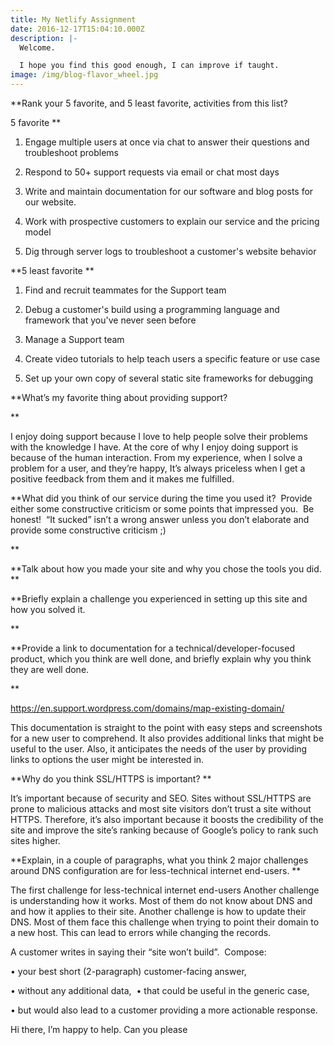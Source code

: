 ```yaml
---
title: My Netlify Assignment
date: 2016-12-17T15:04:10.000Z
description: |-
  Welcome.

  I hope you find this good enough, I can improve if taught.
image: /img/blog-flavor_wheel.jpg
---
```

**Rank your 5 favorite, and 5 least favorite, activities from this list?5 favorite**

1. Engage multiple users at once via chat to answer their questions and troubleshoot problems

2. Respond to 50+ support requests via email or chat most days 

3. Write and maintain documentation for our software and blog posts for our website.

4. Work with prospective customers to explain our service and the pricing model

5. Dig through server logs to troubleshoot a customer's website behavior

**5 least favorite**

1. Find and recruit teammates for the Support team

2. Debug a customer's build using a programming language and framework that you've never seen before

3. Manage a Support team

4. Create video tutorials to help teach users a specific feature or use case

5. Set up your own copy of several static site frameworks for debugging

**What’s my favorite thing about providing support?**

I enjoy doing support because I love to help people solve their problems with the knowledge I have. At the core of why I enjoy doing support is because of the human interaction. From my experience, when I solve a problem for a user, and they’re happy, It’s always priceless when I get a positive feedback from them and it makes me fulfilled.

**What did you think of our service during the time you used it?  Provide either some constructive criticism or some points that impressed you.  Be honest!  “It sucked” isn’t a wrong answer unless you don’t elaborate and provide some constructive criticism ;)**

**Talk about how you made your site and why you chose the tools you did.  **

**Briefly explain a challenge you experienced in setting up this site and how you solved it.**

**Provide a link to documentation for a technical/developer-focused product, which you think are well done, and briefly explain why you think they are well done.**

https://en.support.wordpress.com/domains/map-existing-domain/

This documentation is straight to the point with easy steps and screenshots for a new user to comprehend. It also provides additional links that might be useful to the user. Also, it anticipates the needs of the user by providing links to options the user might be interested in.

**Why do you think SSL/HTTPS is important?**

It’s important because of security and SEO. Sites without SSL/HTTPS are prone to malicious attacks and most site visitors don’t trust a site without HTTPS. Therefore, it’s also important because it boosts the credibility of the site and improve the site’s ranking because of Google’s policy to rank such sites higher.

**Explain, in a couple of paragraphs, what you think 2 major challenges around DNS configuration are for less-technical internet end-users.**

The first challenge for less-technical internet end-users Another challenge is understanding how it works. Most of them do not know about DNS and and how it applies to their site. Another challenge is how to update their DNS. Most of them face this challenge when trying to point their domain to a new host. This can lead to errors while changing the records.

A customer writes in saying their “site won’t build”.  Compose:

•	your best short (2-paragraph) customer-facing answer, 

•	without any additional data, •	that could be useful in the generic case, 

•	but would also lead to a customer providing a more actionable response.Hi there,I’m happy to help. Can you please
